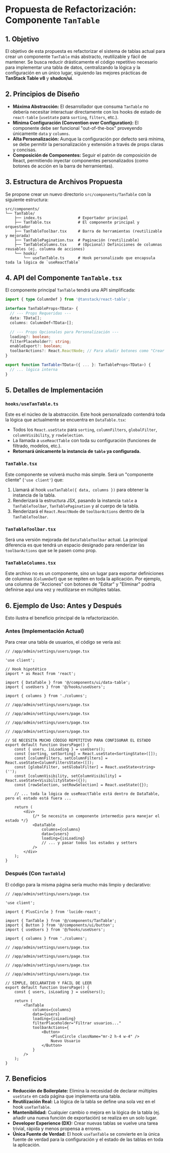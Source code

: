 # Propuesta de Refactorización: Componente `TanTable`

## 1. Objetivo

El objetivo de esta propuesta es refactorizar el sistema de tablas actual para crear un componente `TanTable` más abstracto, reutilizable y fácil de mantener. Se busca reducir drásticamente el código repetitivo necesario para implementar una tabla de datos, centralizando la lógica y la configuración en un único lugar, siguiendo las mejores prácticas de **TanStack Table v8** y **shadcn/ui**.

## 2. Principios de Diseño

- **Máxima Abstracción:** El desarrollador que consuma `TanTable` no debería necesitar interactuar directamente con los hooks de estado de `react-table` (`useState` para `sorting`, `filters`, etc.).
- **Mínima Configuración (Convention over Configuration):** El componente debe ser funcional "out-of-the-box" proveyendo únicamente `data` y `columns`.
- **Alta Personalización:** Aunque la configuración por defecto será mínima, se debe permitir la personalización y extensión a través de props claras y concisas.
- **Composición de Componentes:** Seguir el patrón de composición de React, permitiendo inyectar componentes personalizados (como botones de acción en la barra de herramientas).

## 3. Estructura de Archivos Propuesta

Se propone crear un nuevo directorio `src/components/TanTable` con la siguiente estructura:

```
src/components/
└── TanTable/
    ├── index.ts                # Exportador principal
    ├── TanTable.tsx            # El componente principal y orquestador
    ├── TanTableToolbar.tsx     # Barra de herramientas (reutilizable y mejorada)
    ├── TanTablePagination.tsx  # Paginación (reutilizable)
    ├── TanTableColumns.tsx     # (Opcional) Definiciones de columnas reusables (ej. columna de acciones)
    └── hooks/
        └── useTanTable.ts      # Hook personalizado que encapsula toda la lógica de `useReactTable`
```

## 4. API del Componente `TanTable.tsx`

El componente principal `TanTable` tendrá una API simplificada:

```typescript
import { type ColumnDef } from '@tanstack/react-table';

interface TanTableProps<TData> {
  // --- Props Requeridas ---
  data: TData[];
  columns: ColumnDef<TData>[];

  // --- Props Opcionales para Personalización ---
  loading?: boolean;
  filterPlaceholder?: string;
  enableExport?: boolean;
  toolbarActions?: React.ReactNode; // Para añadir botones como "Crear Usuario"
}

export function TanTable<TData>({ ... }: TanTableProps<TData>) {
  // ... lógica interna
}
```

## 5. Detalles de Implementación

### `hooks/useTanTable.ts`

Este es el núcleo de la abstracción. Este hook personalizado contendrá toda la lógica que actualmente se encuentra en `DataTable.tsx`:

- Todos los `React.useState` para `sorting`, `columnFilters`, `globalFilter`, `columnVisibility`, y `rowSelection`.
- La llamada a `useReactTable` con toda su configuración (funciones de filtrado, modelos, etc.).
- **Retornará únicamente la instancia de `table` ya configurada.**

### `TanTable.tsx`

Este componente se volverá mucho más simple. Será un "componente cliente" (`'use client'`) que:

1.  Llamará al hook `useTanTable({ data, columns })` para obtener la instancia de la tabla.
2.  Renderizará la estructura JSX, pasando la instancia `table` a `TanTableToolbar`, `TanTablePagination` y al cuerpo de la tabla.
3.  Renderizará el `React.ReactNode` de `toolbarActions` dentro de la `TanTableToolbar`.

### `TanTableToolbar.tsx`

Será una versión mejorada del `DataTableToolbar` actual. La principal diferencia es que tendrá un espacio designado para renderizar las `toolbarActions` que se le pasen como prop.

### `TanTableColumns.tsx`

Este archivo no es un componente, sino un lugar para exportar definiciones de columnas (`ColumnDef`) que se repiten en toda la aplicación. Por ejemplo, una columna de "Acciones" con botones de "Editar" y "Eliminar" podría definirse aquí una vez y reutilizarse en múltiples tablas.

## 6. Ejemplo de Uso: Antes y Después

Esto ilustra el beneficio principal de la refactorización.

### **Antes (Implementación Actual)**

Para crear una tabla de usuarios, el código se vería así:

```tsx
// /app/admin/settings/users/page.tsx

'use client';

// Hook hipotético
import * as React from 'react';

import { DataTable } from '@/components/ui/data-table';
import { useUsers } from '@/hooks/useUsers';

import { columns } from './columns';

// /app/admin/settings/users/page.tsx

// /app/admin/settings/users/page.tsx

// /app/admin/settings/users/page.tsx

// /app/admin/settings/users/page.tsx

// SE NECESITA MUCHO CÓDIGO REPETITIVO PARA CONFIGURAR EL ESTADO
export default function UsersPage() {
    const { users, isLoading } = useUsers();
    const [sorting, setSorting] = React.useState<SortingState>([]);
    const [columnFilters, setColumnFilters] = React.useState<ColumnFiltersState>([]);
    const [globalFilter, setGlobalFilter] = React.useState<string>('');
    const [columnVisibility, setColumnVisibility] = React.useState<VisibilityState>({});
    const [rowSelection, setRowSelection] = React.useState({});

    // ... toda la lógica de useReactTable está dentro de DataTable, pero el estado está fuera ...

    return (
        <div>
            {/* Se necesita un componente intermedio para manejar el estado */}
            <DataTable
                columns={columns}
                data={users}
                loading={isLoading}
                // ... y pasar todos los estados y setters
            />
        </div>
    );
}
```

### **Después (Con `TanTable`)**

El código para la misma página sería mucho más limpio y declarativo:

```tsx
// /app/admin/settings/users/page.tsx

'use client';

import { PlusCircle } from 'lucide-react';

import { TanTable } from '@/components/TanTable';
import { Button } from '@/components/ui/button';
import { useUsers } from '@/hooks/useUsers';

import { columns } from './columns';

// /app/admin/settings/users/page.tsx

// /app/admin/settings/users/page.tsx

// /app/admin/settings/users/page.tsx

// /app/admin/settings/users/page.tsx

// SIMPLE, DECLARATIVO Y FÁCIL DE LEER
export default function UsersPage() {
    const { users, isLoading } = useUsers();

    return (
        <TanTable
            columns={columns}
            data={users}
            loading={isLoading}
            filterPlaceholder="Filtrar usuarios..."
            toolbarActions={
                <Button>
                    <PlusCircle className="mr-2 h-4 w-4" />
                    Nuevo Usuario
                </Button>
            }
        />
    );
}
```

## 7. Beneficios

- **Reducción de Boilerplate:** Elimina la necesidad de declarar múltiples `useState` en cada página que implementa una tabla.
- **Reutilización Real:** La lógica de la tabla se define una sola vez en el hook `useTanTable`.
- **Mantenibilidad:** Cualquier cambio o mejora en la lógica de la tabla (ej. añadir una nueva función de exportación) se realiza en un solo lugar.
- **Developer Experience (DX):** Crear nuevas tablas se vuelve una tarea trivial, rápida y menos propensa a errores.
- **Única Fuente de Verdad:** El hook `useTanTable` se convierte en la única fuente de verdad para la configuración y el estado de las tablas en toda la aplicación.
